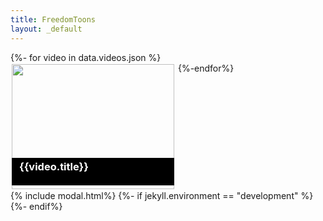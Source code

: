 ```yaml
---
title: FreedomToons
layout: _default
---
```


<style>
	.grid-tile{
		display: inline-block;
		height: 200px;
		width: 260px;
		margin: 2px;
		vertical-align: top;
	}
	figure img{
		width: 100%;
		position: relative;
		top:0;
		left:0;
		z-index: -1;
	}
	figcaption{
		position: relative;
		top: -50px;
		background-color: #000;
		color: #FFF;
		height: 2.75rem;
		font-size: 14px;
	}
	figcaption h3{
		margin: 0;
		padding: .25rem .75rem;
	}
</style>
<div class="grid-list">
	{%- for video in data.videos.json %}
	<figure class="grid-tile" id='myBtn'>
		<img src="https://i.ytimg.com/vi/{{video.id}}/hqdefault.jpg" alt="">
		<figcaption><h3>{{video.title}}</h3></figcaption>
	</figure>
	{%-endfor%}
</div>
{% include modal.html%}
<script>
</script>
{%- if jekyll.environment == "development" %}
<!-- {% include todo.html%}-->
{%- endif%}